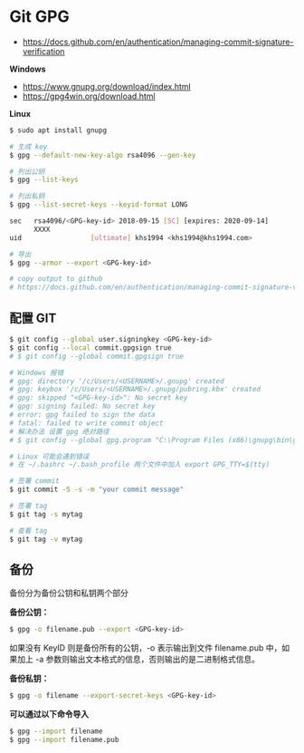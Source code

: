 # Git GPG

* https://docs.github.com/en/authentication/managing-commit-signature-verification

**Windows**

* https://www.gnupg.org/download/index.html
* https://gpg4win.org/download.html

**Linux**

```bash
$ sudo apt install gnupg
```

```bash
# 生成 key
$ gpg --default-new-key-algo rsa4096 --gen-key

# 列出公钥
$ gpg --list-keys

# 列出私钥
$ gpg --list-secret-keys --keyid-format LONG

sec   rsa4096/<GPG-key-id> 2018-09-15 [SC] [expires: 2020-09-14]
      XXXX
uid                 [ultimate] khs1994 <khs1994@khs1994.com>

# 导出
$ gpg --armor --export <GPG-key-id>

# copy output to github
# https://docs.github.com/en/authentication/managing-commit-signature-verification/adding-a-gpg-key-to-your-github-account
```

## 配置 GIT

```bash
$ git config --global user.signingkey <GPG-key-id>
$ git config --local commit.gpgsign true
# $ git config --global commit.gpgsign true

# Windows 报错
# gpg: directory '/c/Users/<USERNAME>/.gnupg' created
# gpg: keybox '/c/Users/<USERNAME>/.gnupg/pubring.kbx' created
# gpg: skipped "<GPG-key-id>": No secret key
# gpg: signing failed: No secret key
# error: gpg failed to sign the data
# fatal: failed to write commit object
# 解决办法 设置 gpg 绝对路径
# $ git config --global gpg.program "C:\Program Files (x86)\gnupg\bin\gpg.exe"

# Linux 可能会遇到错误
# 在 ~/.bashrc ~/.bash_profile 两个文件中加入 export GPG_TTY=$(tty)

# 签署 commit
$ git commit -S -s -m "your commit message"

# 签署 tag
$ git tag -s mytag

# 查看 tag
$ git tag -v mytag
```

## 备份

备份分为备份公钥和私钥两个部分

**备份公钥：**

```bash
$ gpg -o filename.pub --export <GPG-key-id>
```

如果没有 KeyID 则是备份所有的公钥，-o 表示输出到文件 filename.pub 中，如果加上 -a 参数则输出文本格式的信息，否则输出的是二进制格式信息。

**备份私钥：**

```bash
$ gpg -o filename --export-secret-keys <GPG-key-id>
```

**可以通过以下命令导入**

```bash
$ gpg --import filename
$ gpg --import filename.pub
```
